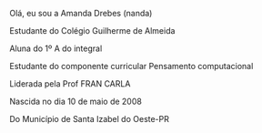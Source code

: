 Olá, eu sou a Amanda Drebes (nanda)

Estudante do Colégio Guilherme de Almeida

Aluna do 1º A do integral 

Estudante do componente curricular Pensamento computacional

Liderada pela Prof  FRAN CARLA 

Nascida no dia 10 de maio de 2008

Do Município de Santa Izabel do Oeste-PR

